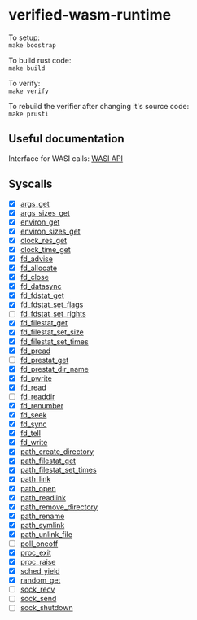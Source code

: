# verified-wasm-runtime
To setup:  
`make boostrap`

To build rust code:  
`make build`

To verify:  
`make verify`

To rebuild the verifier after changing it's source code:  
`make prusti`



## Useful documentation
Interface for WASI calls: [WASI API](https://github.com/WebAssembly/WASI/blob/main/phases/snapshot/docs.md)  

## Syscalls

- [x] [args_get](https://github.com/WebAssembly/WASI/blob/main/phases/snapshot/docs.md#-args_getargv-pointerpointeru8-argv_buf-pointeru8---result-errno)
- [x] [args_sizes_get](https://github.com/WebAssembly/WASI/blob/main/phases/snapshot/docs.md#-args_sizes_get---resultsize-size-errno)
- [x] [environ_get](https://github.com/WebAssembly/WASI/blob/main/phases/snapshot/docs.md#-environ_getenviron-pointerpointeru8-environ_buf-pointeru8---result-errno)
- [x] [environ_sizes_get](https://github.com/WebAssembly/WASI/blob/main/phases/snapshot/docs.md#-environ_sizes_get---resultsize-size-errno)
- [x] [clock_res_get](https://github.com/WebAssembly/WASI/blob/main/phases/snapshot/docs.md#-clock_res_getid-clockid---resulttimestamp-errno)
- [x] [clock_time_get](https://github.com/WebAssembly/WASI/blob/main/phases/snapshot/docs.md#-clock_time_getid-clockid-precision-timestamp---resulttimestamp-errno)
- [x] [fd_advise](https://github.com/WebAssembly/WASI/blob/main/phases/snapshot/docs.md#-fd_advisefd-fd-offset-filesize-len-filesize-advice-advice---result-errno)
- [x] [fd_allocate](https://github.com/WebAssembly/WASI/blob/main/phases/snapshot/docs.md#-fd_allocatefd-fd-offset-filesize-len-filesize---result-errno)
- [x] [fd_close](https://github.com/WebAssembly/WASI/blob/main/phases/snapshot/docs.md#-fd_closefd-fd---result-errno)
- [x] [fd_datasync](https://github.com/WebAssembly/WASI/blob/main/phases/snapshot/docs.md#-fd_datasyncfd-fd---result-errno)
- [x] [fd_fdstat_get](https://github.com/WebAssembly/WASI/blob/main/phases/snapshot/docs.md#-fd_fdstat_getfd-fd---resultfdstat-errno)
- [x] [fd_fdstat_set_flags](https://github.com/WebAssembly/WASI/blob/main/phases/snapshot/docs.md#-fd_fdstat_set_flagsfd-fd-flags-fdflags---result-errno)
- [ ] [fd_fdstat_set_rights](https://github.com/WebAssembly/WASI/blob/main/phases/snapshot/docs.md#-fd_fdstat_set_rightsfd-fd-fs_rights_base-rights-fs_rights_inheriting-rights---result-errno)
- [x] [fd_filestat_get](https://github.com/WebAssembly/WASI/blob/main/phases/snapshot/docs.md#-fd_filestat_getfd-fd---resultfilestat-errno)
- [x] [fd_filestat_set_size](https://github.com/WebAssembly/WASI/blob/main/phases/snapshot/docs.md#-fd_filestat_set_sizefd-fd-size-filesize---result-errno)
- [x] [fd_filestat_set_times](https://github.com/WebAssembly/WASI/blob/main/phases/snapshot/docs.md#-fd_filestat_set_timesfd-fd-atim-timestamp-mtim-timestamp-fst_flags-fstflags---result-errno)
- [x] [fd_pread](https://github.com/WebAssembly/WASI/blob/main/phases/snapshot/docs.md#-fd_preadfd-fd-iovs-iovec_array-offset-filesize---resultsize-errno)
- [ ] [fd_prestat_get](https://github.com/WebAssembly/WASI/blob/main/phases/snapshot/docs.md#-fd_prestat_getfd-fd---resultprestat-errno)
- [x] [fd_prestat_dir_name](https://github.com/WebAssembly/WASI/blob/main/phases/snapshot/docs.md#-fd_prestat_dir_namefd-fd-path-pointeru8-path_len-size---result-errno)
- [x] [fd_pwrite](https://github.com/WebAssembly/WASI/blob/main/phases/snapshot/docs.md#-fd_pwritefd-fd-iovs-ciovec_array-offset-filesize---resultsize-errno)
- [x] [fd_read](https://github.com/WebAssembly/WASI/blob/main/phases/snapshot/docs.md#-fd_readfd-fd-iovs-iovec_array---resultsize-errno)
- [ ] [fd_readdir](https://github.com/WebAssembly/WASI/blob/main/phases/snapshot/docs.md#-fd_readdirfd-fd-buf-pointeru8-buf_len-size-cookie-dircookie---resultsize-errno)
- [x] [fd_renumber](https://github.com/WebAssembly/WASI/blob/main/phases/snapshot/docs.md#-fd_renumberfd-fd-to-fd---result-errno)
- [x] [fd_seek](https://github.com/WebAssembly/WASI/blob/main/phases/snapshot/docs.md#-fd_seekfd-fd-offset-filedelta-whence-whence---resultfilesize-errno)
- [x] [fd_sync](https://github.com/WebAssembly/WASI/blob/main/phases/snapshot/docs.md#-fd_syncfd-fd---result-errno)
- [x] [fd_tell](https://github.com/WebAssembly/WASI/blob/main/phases/snapshot/docs.md#-fd_tellfd-fd---resultfilesize-errno)
- [x] [fd_write](https://github.com/WebAssembly/WASI/blob/main/phases/snapshot/docs.md#-fd_writefd-fd-iovs-ciovec_array---resultsize-errno)
- [x] [path_create_directory](https://github.com/WebAssembly/WASI/blob/main/phases/snapshot/docs.md#-path_create_directoryfd-fd-path-string---result-errno)
- [x] [path_filestat_get](https://github.com/WebAssembly/WASI/blob/main/phases/snapshot/docs.md#-path_filestat_getfd-fd-flags-lookupflags-path-string---resultfilestat-errno)
- [x] [path_filestat_set_times](https://github.com/WebAssembly/WASI/blob/main/phases/snapshot/docs.md#-path_filestat_set_timesfd-fd-flags-lookupflags-path-string-atim-timestamp-mtim-timestamp-fst_flags-fstflags---result-errno)
- [x] [path_link](https://github.com/WebAssembly/WASI/blob/main/phases/snapshot/docs.md#-path_linkold_fd-fd-old_flags-lookupflags-old_path-string-new_fd-fd-new_path-string---result-errno)
- [x] [path_open](https://github.com/WebAssembly/WASI/blob/main/phases/snapshot/docs.md#-path_openfd-fd-dirflags-lookupflags-path-string-oflags-oflags-fs_rights_base-rights-fs_rights_inheriting-rights-fdflags-fdflags---resultfd-errno)
- [x] [path_readlink](https://github.com/WebAssembly/WASI/blob/main/phases/snapshot/docs.md#-path_readlinkfd-fd-path-string-buf-pointeru8-buf_len-size---resultsize-errno)
- [x] [path_remove_directory](https://github.com/WebAssembly/WASI/blob/main/phases/snapshot/docs.md#-path_remove_directoryfd-fd-path-string---result-errno)
- [x] [path_rename](https://github.com/WebAssembly/WASI/blob/main/phases/snapshot/docs.md#-path_renamefd-fd-old_path-string-new_fd-fd-new_path-string---result-errno)
- [x] [path_symlink](https://github.com/WebAssembly/WASI/blob/main/phases/snapshot/docs.md#-path_symlinkold_path-string-fd-fd-new_path-string---result-errno)
- [x] [path_unlink_file](https://github.com/WebAssembly/WASI/blob/main/phases/snapshot/docs.md#-path_unlink_filefd-fd-path-string---result-errno)
- [ ] [poll_oneoff](https://github.com/WebAssembly/WASI/blob/main/phases/snapshot/docs.md#-poll_oneoffin-constpointersubscription-out-pointerevent-nsubscriptions-size---resultsize-errno)
- [x] [proc_exit](https://github.com/WebAssembly/WASI/blob/main/phases/snapshot/docs.md#-proc_exitrval-exitcode)
- [x] [proc_raise](https://github.com/WebAssembly/WASI/blob/main/phases/snapshot/docs.md#-proc_raisesig-signal---result-errno)
- [x] [sched_yield](https://github.com/WebAssembly/WASI/blob/main/phases/snapshot/docs.md#-sched_yield---result-errno)
- [x] [random_get](https://github.com/WebAssembly/WASI/blob/main/phases/snapshot/docs.md#-random_getbuf-pointeru8-buf_len-size---result-errno)
- [ ] [sock_recv](https://github.com/WebAssembly/WASI/blob/main/phases/snapshot/docs.md#-sock_recvfd-fd-ri_data-iovec_array-ri_flags-riflags---resultsize-roflags-errno)
- [ ] [sock_send](https://github.com/WebAssembly/WASI/blob/main/phases/snapshot/docs.md#-sock_sendfd-fd-si_data-ciovec_array-si_flags-siflags---resultsize-errno)
- [ ] [sock_shutdown](https://github.com/WebAssembly/WASI/blob/main/phases/snapshot/docs.md#-sock_shutdownfd-fd-how-sdflags---result-errno)
